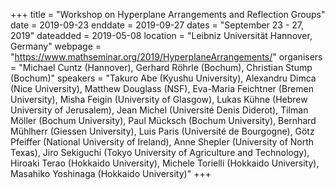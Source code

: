 +++
title = "Workshop on Hyperplane Arrangements and Reflection Groups"
date = 2019-09-23
enddate = 2019-09-27
dates = "September 23 - 27, 2019"
dateadded = 2019-05-08
location = "Leibniz Universität Hannover, Germany"
webpage = "https://www.mathseminar.org/2019/HyperplaneArrangements/"
organisers = "Michael Cuntz (Hannover), Gerhard Röhrle (Bochum), Christian Stump (Bochum)"
speakers = "Takuro Abe (Kyushu University), Alexandru Dimca (Nice University), Matthew Douglass (NSF), Eva-Maria Feichtner (Bremen University), Misha Feigin (University of Glasgow), Lukas Kühne (Hebrew University of Jerusalem), Jean Michel (Université Denis Diderot), Tilman Möller (Bochum University), Paul Mücksch (Bochum University), Bernhard Mühlherr (Giessen University), Luis Paris (Université de Bourgogne), Götz Pfeiffer (National University of Ireland), Anne Shepler (University of North Texas), Jiro Sekiguchi (Tokyo University of Agriculture and Technology), Hiroaki Terao (Hokkaido University), Michele Torielli (Hokkaido University), Masahiko Yoshinaga (Hokkaido University)"
+++

